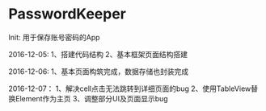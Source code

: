 # PasswordKeeper
Init: 用于保存账号密码的App

2016-12-05:
1、搭建代码结构
2、基本框架页面结构搭建

2016-12-06:
1、基本页面构筑完成，数据存储也封装完成

2016-12-07：
1、解决cell点击无法跳转到详细页面的bug
2、使用TableView替换Element作为主页
3、调整部分UI及页面显示bug

